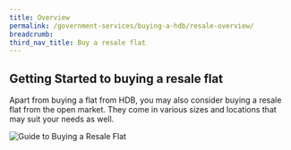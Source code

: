 ```yaml
---
title: Overview
permalink: /government-services/buying-a-hdb/resale-overview/
breadcrumb: 
third_nav_title: Buy a resale flat
---
```



## Getting Started to buying a resale flat

Apart from buying a flat from HDB, you may also consider buying a resale flat from the open market. They come in various sizes and locations that may suit your needs as well.


![Guide to Buying a Resale Flat](https://www.hdb.gov.sg/cs/infoweb/img/hdb-resale-portal-buyers-infographic.jpg;wa814283dea9e68219)

